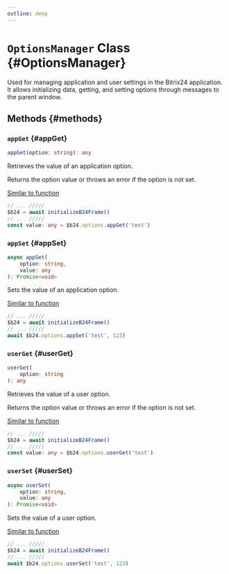 ```yaml
---
outline: deep
---
```

# `OptionsManager` Class {#OptionsManager}

Used for managing application and user settings in the Bitrix24 application. It allows initializing data, getting, and setting options through messages to the parent window.

## Methods {#methods}

### `appGet` {#appGet}
```ts
appGet(option: string): any
```

Retrieves the value of an application option.

Returns the option value or throws an error if the option is not set.

[Similar to function](https://apidocs.bitrix24.com/api-reference/bx24-js-sdk/options/bx24-app-option-get.html)

```ts
// ... /////
$b24 = await initializeB24Frame()
// ... /////
const value: any = $b24.options.appGet('test')
```

### `appSet` {#appSet}
```ts
async appSet(
	option: string,
	value: any
): Promise<void>
```

Sets the value of an application option.

[Similar to function](https://apidocs.bitrix24.com/api-reference/bx24-js-sdk/options/bx24-app-option-set.html)

```ts
// ... /////
$b24 = await initializeB24Frame()
// ... /////
await $b24.options.appSet('test', 123)
```

### `userGet` {#userGet}
```ts
userGet(
	option: string
): any
```

Retrieves the value of a user option.

Returns the option value or throws an error if the option is not set.

[Similar to function](https://apidocs.bitrix24.com/api-reference/bx24-js-sdk/options/bx24-user-option-get.html)

```ts
// ... /////
$b24 = await initializeB24Frame()
// ... /////
const value: any = $b24.options.userGet('test')
```

### `userSet` {#userSet}
```ts
async userSet(
	option: string,
	value: any
): Promise<void>
```

Sets the value of a user option.

[Similar to function](https://apidocs.bitrix24.com/api-reference/bx24-js-sdk/options/bx24-user-option-set.html)

```ts
// ... /////
$b24 = await initializeB24Frame()
// ... /////
await $b24.options.userSet('test', 123)
```